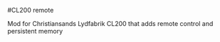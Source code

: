#CL200 remote

Mod for Christiansands Lydfabrik CL200 that adds remote control and persistent memory
